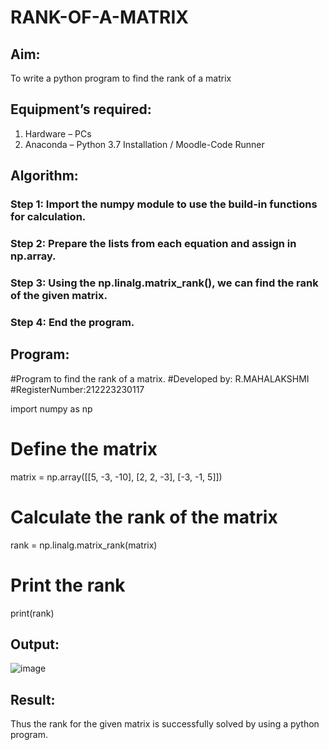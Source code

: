 # RANK-OF-A-MATRIX
## Aim:
To write a python program to find the rank of a matrix
## Equipment’s required:
1. 	Hardware – PCs
2. 	Anaconda – Python 3.7 Installation / Moodle-Code Runner
## Algorithm:
### Step 1: Import the numpy module to use the build-in functions for calculation.
### Step 2: Prepare the lists from each equation and assign in np.array.
### Step 3: Using the np.linalg.matrix_rank(), we can find the rank of the given matrix.
### Step 4: End the program.
## Program:
#Program to find the rank of a matrix.
#Developed by: R.MAHALAKSHMI
#RegisterNumber:212223230117

import numpy as np
# Define the matrix
matrix = np.array([[5, -3, -10], [2, 2, -3], [-3, -1, 5]])
# Calculate the rank of the matrix
rank = np.linalg.matrix_rank(matrix)
# Print the rank
print(rank)
## Output:
![image](https://github.com/Maharavi2006/RANK-OF-A-MATRIX/assets/154535981/0232c437-ba13-40d2-a865-83ef8214d995)
## Result:
Thus the rank for the given matrix is successfully solved by  using a python program.

